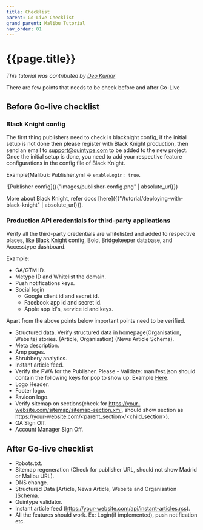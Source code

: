 ```yaml
---
title: Checklist
parent: Go-Live Checklist
grand_parent: Malibu Tutorial
nav_order: 01
---
```


# {{page.title}}

*This tutorial was contributed by [Deo Kumar](https://www.linkedin.com/in/deo-kumar)*

There are few points that needs to be check before and after Go-Live

## Before Go-live checklist

### Black Knight config

The first thing publishers need to check is blacknight config, if the initial setup is not done then please register with Black Knight production, then send an email to [support@quintype.com](mailto:support@quintype.com) to be added to the new project. Once the initial setup is done, you need to add your respective feature configurations in the config file of Black Knight.

Example(Malibu): Publisher.yml -> `enableLogin: true`.

![Publisher config]({{"images/publisher-config.png" | absolute_url}})

More about Black Knight, refer docs [here]({{"/tutorial/deploying-with-black-knight" | absolute_url}}).

### Production API credentials for third-party applications

Verify all the third-party credentials are whitelisted and added to respective places, like Black Knight config, Bold, Bridgekeeper database, and Accesstype dashboard.

Example:
- GA/GTM ID.
- Metype ID and Whitelist the domain.
- Push notifications keys.
- Social login
  - Google client id and secret id.
  - Facebook app id and secret id.
  - Apple app id's, service id and keys.

Apart from the above points below important points need to be verified.

- Structured data. Verify structured data in homepage(Organisation, Website) stories. (Article, Organisation) (News Article Schema).
- Meta description.
- Amp pages.
- Shrubbery analytics.
- Instant article feed.
- Verify the PWA for the Publisher. Please - Validate: manifest.json should contain the following keys for pop to show up. Example [Here](https://github.com/quintype/malibu/wiki/Manifest-Json-Example).
- Logo Header.
- Footer logo.
- Favicon logo.
- Verify sitemap on sections(check for https://your-website.com/sitemap/sitemap-section.xml, should show section as https://your-website.com/<parent_section>/<child_section>).
- QA Sign Off.
- Account Manager Sign Off.

## After Go-live checklist
- Robots.txt.
- Sitemap regeneration (Check for publisher URL, should not show Madrid or Malibu URL).
- DNS change.
- Structured Data [Article, News Article, Website and Organisation ]Schema.
- Quintype validator.
- Instant article feed (https://your-website.com/api/instant-articles.rss).
- All the features should work. Ex: Login(if implemented), push notification etc.
